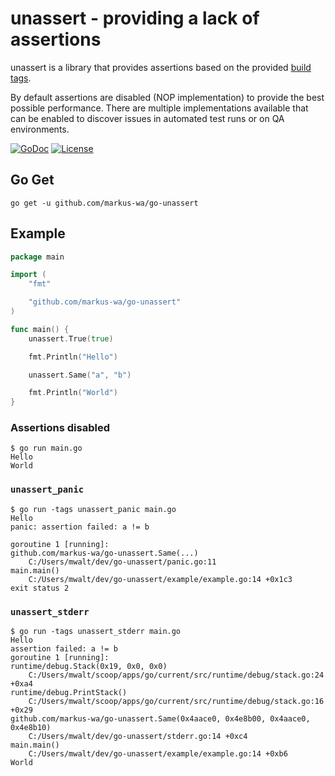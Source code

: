 # unassert - providing a lack of  assertions

unassert is a library that provides assertions based on the provided [build tags](https://www.digitalocean.com/community/tutorials/customizing-go-binaries-with-build-tags).

By default assertions are disabled (NOP implementation) to provide the best possible performance.
There are multiple implementations available that can be enabled to discover issues in automated test runs or on QA environments.

[![GoDoc](https://godoc.org/github.com/markus-wa/go-unassert?status.svg)](https://godoc.org/github.com/markus-wa/go-unassert)
[![License](https://img.shields.io/badge/license-MIT-blue.svg?style=flat)](LICENSE.md)

## Go Get

    go get -u github.com/markus-wa/go-unassert

## Example

```go
package main

import (
    "fmt"

    "github.com/markus-wa/go-unassert"
)

func main() {
    unassert.True(true)

    fmt.Println("Hello")

    unassert.Same("a", "b")

    fmt.Println("World")
}
```

### Assertions disabled

```
$ go run main.go
Hello
World
```

### `unassert_panic`

```
$ go run -tags unassert_panic main.go
Hello
panic: assertion failed: a != b

goroutine 1 [running]:
github.com/markus-wa/go-unassert.Same(...)
    C:/Users/mwalt/dev/go-unassert/panic.go:11
main.main()
    C:/Users/mwalt/dev/go-unassert/example/example.go:14 +0x1c3
exit status 2
```

### `unassert_stderr`

```
$ go run -tags unassert_stderr main.go
Hello
assertion failed: a != b
goroutine 1 [running]:
runtime/debug.Stack(0x19, 0x0, 0x0)
    C:/Users/mwalt/scoop/apps/go/current/src/runtime/debug/stack.go:24 +0xa4
runtime/debug.PrintStack()
    C:/Users/mwalt/scoop/apps/go/current/src/runtime/debug/stack.go:16 +0x29
github.com/markus-wa/go-unassert.Same(0x4aace0, 0x4e8b00, 0x4aace0, 0x4e8b10)
    C:/Users/mwalt/dev/go-unassert/stderr.go:14 +0xc4
main.main()
    C:/Users/mwalt/dev/go-unassert/example/example.go:14 +0xb6
World

```

